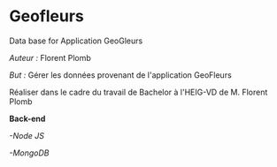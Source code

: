 # Geofleurs
Data base for Application GeoGleurs

*Auteur :* Florent Plomb

*But :* Gérer les données provenant de l'application GeoFleurs

Réaliser dans le cadre du travail de Bachelor à l'HEIG-VD de M. Florent Plomb 

**Back-end**

*-Node JS* 

*-MongoDB*

